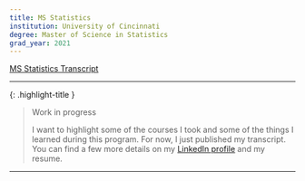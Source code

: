 ```yaml
---
title: MS Statistics
institution: University of Cincinnati
degree: Master of Science in Statistics
grad_year: 2021
---
```


[MS Statistics Transcript](../../assets/docs/ms_statistics_transcript_redacted.pdf)

---

{: .highlight-title }
> Work in progress
>
> I want to highlight some of the courses I took and some of the things I learned during this program. For now, I just published my transcript. You can find a few more details on my [LinkedIn profile](https://www.linkedin.com/in/rtreddick/) and my resume.

---